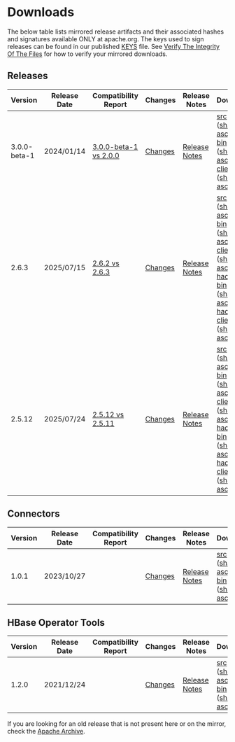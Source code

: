 # Downloads

The below table lists mirrored release artifacts and their associated hashes and signatures available ONLY at apache.org. The keys used to sign releases can be found in our published [KEYS](https://downloads.apache.org/hbase/KEYS) file. See [Verify The Integrity Of The Files](https://www.apache.org/dyn/closer.cgi#verify) for how to verify your mirrored downloads.

## Releases

| Version | Release Date | Compatibility Report | Changes | Release Notes | Download | Notices |
|---------|--------------|---------------------|---------|---------------|----------|---------|
| 3.0.0-beta-1 | 2024/01/14 | [3.0.0-beta-1 vs 2.0.0](https://downloads.apache.org/hbase/3.0.0-beta-1/api_compare_2.0.0_to_3.0.0-beta-1RC0.html) | [Changes](https://downloads.apache.org/hbase/3.0.0-beta-1/CHANGES.md) | [Release Notes](https://downloads.apache.org/hbase/3.0.0-beta-1/RELEASENOTES.md) | [src](https://www.apache.org/dyn/closer.lua/hbase/3.0.0-beta-1/hbase-3.0.0-beta-1-src.tar.gz) ([sha512](https://downloads.apache.org/hbase/3.0.0-beta-1/hbase-3.0.0-beta-1-src.tar.gz.sha512) [asc](https://downloads.apache.org/hbase/3.0.0-beta-1/hbase-3.0.0-beta-1-src.tar.gz.asc))<br>[bin](https://www.apache.org/dyn/closer.lua/hbase/3.0.0-beta-1/hbase-3.0.0-beta-1-bin.tar.gz) ([sha512](https://downloads.apache.org/hbase/3.0.0-beta-1/hbase-3.0.0-beta-1-bin.tar.gz.sha512) [asc](https://downloads.apache.org/hbase/3.0.0-beta-1/hbase-3.0.0-beta-1-bin.tar.gz.asc))<br>[client-bin](https://www.apache.org/dyn/closer.lua/hbase/3.0.0-beta-1/hbase-3.0.0-beta-1-client-bin.tar.gz) ([sha512](https://downloads.apache.org/hbase/3.0.0-beta-1/hbase-3.0.0-beta-1-client-bin.tar.gz.sha512) [asc](https://downloads.apache.org/hbase/3.0.0-beta-1/hbase-3.0.0-beta-1-client-bin.tar.gz.asc)) | Feature freeze, passed a 10B ITBLL run, use with caution |
| 2.6.3 | 2025/07/15 | [2.6.2 vs 2.6.3](https://downloads.apache.org/hbase/2.6.3/api_compare_2.6.2_to_2.6.3RC2.html) | [Changes](https://downloads.apache.org/hbase/2.6.3/CHANGES.md) | [Release Notes](https://downloads.apache.org/hbase/2.6.3/RELEASENOTES.md) | [src](https://www.apache.org/dyn/closer.lua/hbase/2.6.3/hbase-2.6.3-src.tar.gz) ([sha512](https://downloads.apache.org/hbase/2.6.3/hbase-2.6.3-src.tar.gz.sha512) [asc](https://downloads.apache.org/hbase/2.6.3/hbase-2.6.3-src.tar.gz.asc))<br>[bin](https://www.apache.org/dyn/closer.lua/hbase/2.6.3/hbase-2.6.3-bin.tar.gz) ([sha512](https://downloads.apache.org/hbase/2.6.3/hbase-2.6.3-bin.tar.gz.sha512) [asc](https://downloads.apache.org/hbase/2.6.3/hbase-2.6.3-bin.tar.gz.asc))<br>[client-bin](https://www.apache.org/dyn/closer.lua/hbase/2.6.3/hbase-2.6.3-client-bin.tar.gz) ([sha512](https://downloads.apache.org/hbase/2.6.3/hbase-2.6.3-client-bin.tar.gz.sha512) [asc](https://downloads.apache.org/hbase/2.6.3/hbase-2.6.3-client-bin.tar.gz.asc))<br>[hadoop3-bin](https://www.apache.org/dyn/closer.lua/hbase/2.6.3/hbase-2.6.3-hadoop3-bin.tar.gz) ([sha512](https://downloads.apache.org/hbase/2.6.3/hbase-2.6.3-hadoop3-bin.tar.gz.sha512) [asc](https://downloads.apache.org/hbase/2.6.3/hbase-2.6.3-hadoop3-bin.tar.gz.asc))<br>[hadoop3-client-bin](https://www.apache.org/dyn/closer.lua/hbase/2.6.3/hbase-2.6.3-hadoop3-client-bin.tar.gz) ([sha512](https://downloads.apache.org/hbase/2.6.3/hbase-2.6.3-hadoop3-client-bin.tar.gz.sha512) [asc](https://downloads.apache.org/hbase/2.6.3/hbase-2.6.3-hadoop3-client-bin.tar.gz.asc)) | |
| 2.5.12 | 2025/07/24 | [2.5.12 vs 2.5.11](https://downloads.apache.org/hbase/2.5.12/api_compare_2.5.11_to_2.5.12RC0.html) | [Changes](https://downloads.apache.org/hbase/2.5.12/CHANGES.md) | [Release Notes](https://downloads.apache.org/hbase/2.5.12/RELEASENOTES.md) | [src](https://www.apache.org/dyn/closer.lua/hbase/2.5.12/hbase-2.5.12-src.tar.gz) ([sha512](https://downloads.apache.org/hbase/2.5.12/hbase-2.5.12-src.tar.gz.sha512) [asc](https://downloads.apache.org/hbase/2.5.12/hbase-2.5.12-src.tar.gz.asc))<br>[bin](https://www.apache.org/dyn/closer.lua/hbase/2.5.12/hbase-2.5.12-bin.tar.gz) ([sha512](https://downloads.apache.org/hbase/2.5.12/hbase-2.5.12-bin.tar.gz.sha512) [asc](https://downloads.apache.org/hbase/2.5.12/hbase-2.5.12-bin.tar.gz.asc))<br>[client-bin](https://www.apache.org/dyn/closer.lua/hbase/2.5.12/hbase-2.5.12-client-bin.tar.gz) ([sha512](https://downloads.apache.org/hbase/2.5.12/hbase-2.5.12-client-bin.tar.gz.sha512) [asc](https://downloads.apache.org/hbase/2.5.12/hbase-2.5.12-client-bin.tar.gz.asc))<br>[hadoop3-bin](https://www.apache.org/dyn/closer.lua/hbase/2.5.12/hbase-2.5.12-hadoop3-bin.tar.gz) ([sha512](https://downloads.apache.org/hbase/2.5.12/hbase-2.5.12-hadoop3-bin.tar.gz.sha512) [asc](https://downloads.apache.org/hbase/2.5.12/hbase-2.5.12-hadoop3-bin.tar.gz.asc))<br>[hadoop3-client-bin](https://www.apache.org/dyn/closer.lua/hbase/2.5.12/hbase-2.5.12-hadoop3-client-bin.tar.gz) ([sha512](https://downloads.apache.org/hbase/2.5.12/hbase-2.5.12-hadoop3-client-bin.tar.gz.sha512) [asc](https://downloads.apache.org/hbase/2.5.12/hbase-2.5.12-hadoop3-client-bin.tar.gz.asc)) | _stable release_ |

## Connectors

| Version | Release Date | Compatibility Report | Changes | Release Notes | Download | Notices |
|---------|--------------|---------------------|---------|---------------|----------|---------|
| 1.0.1 | 2023/10/27 | | [Changes](https://github.com/apache/hbase-connectors/blob/rel/1.0.1/CHANGELOG.md) | [Release Notes](https://github.com/apache/hbase-connectors/blob/rel/1.0.1/RELEASENOTES.md) | [src](https://www.apache.org/dyn/closer.lua/hbase/hbase-connectors-1.0.1/hbase-connectors-1.0.1-src.tar.gz) ([sha512](https://downloads.apache.org/hbase/hbase-connectors-1.0.1/hbase-connectors-1.0.1-src.tar.gz.sha512) [asc](https://downloads.apache.org/hbase/hbase-connectors-1.0.1/hbase-connectors-1.0.1-src.tar.gz.asc))<br>[bin](https://www.apache.org/dyn/closer.lua/hbase/hbase-connectors-1.0.1/hbase-connectors-1.0.1-bin.tar.gz) ([sha512](https://downloads.apache.org/hbase/hbase-connectors-1.0.1/hbase-connectors-1.0.1-bin.tar.gz.sha512) [asc](https://downloads.apache.org/hbase/hbase-connectors-1.0.1/hbase-connectors-1.0.1-bin.tar.gz.asc)) | |

## HBase Operator Tools

| Version | Release Date | Compatibility Report | Changes | Release Notes | Download | Notices |
|---------|--------------|---------------------|---------|---------------|----------|---------|
| 1.2.0 | 2021/12/24 | | [Changes](https://downloads.apache.org/hbase/hbase-operator-tools-1.2.0/CHANGES.md) | [Release Notes](https://downloads.apache.org/hbase/hbase-operator-tools-1.2.0/RELEASENOTES.md) | [src](https://www.apache.org/dyn/closer.lua/hbase/hbase-operator-tools-1.2.0/hbase-operator-tools-1.2.0-src.tar.gz) ([sha512](https://downloads.apache.org/hbase/hbase-operator-tools-1.2.0/hbase-operator-tools-1.2.0-src.tar.gz.sha512) [asc](https://downloads.apache.org/hbase/hbase-operator-tools-1.2.0/hbase-operator-tools-1.2.0-src.tar.gz.asc))<br>[bin](https://www.apache.org/dyn/closer.lua/hbase/hbase-operator-tools-1.2.0/hbase-operator-tools-1.2.0-bin.tar.gz) ([sha512](https://downloads.apache.org/hbase/hbase-operator-tools-1.2.0/hbase-operator-tools-1.2.0-bin.tar.gz.sha512) [asc](https://downloads.apache.org/hbase/hbase-operator-tools-1.2.0/hbase-operator-tools-1.2.0-bin.tar.gz.asc)) | |

If you are looking for an old release that is not present here or on the mirror, check the [Apache Archive](https://archive.apache.org/dist/hbase/).

